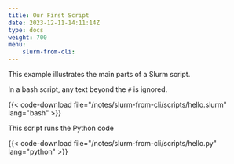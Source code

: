 ```yaml
---
title: Our First Script
date: 2023-12-11-14:11:14Z
type: docs 
weight: 700
menu: 
    slurm-from-cli:
---
```


This example illustrates the main parts of a Slurm script. 

In a bash script, any text beyond the `#` is ignored.

{{< code-download file="/notes/slurm-from-cli/scripts/hello.slurm" lang="bash" >}}

This script runs the Python code

{{< code-download file="/notes/slurm-from-cli/scripts/hello.py" lang="python" >}}

